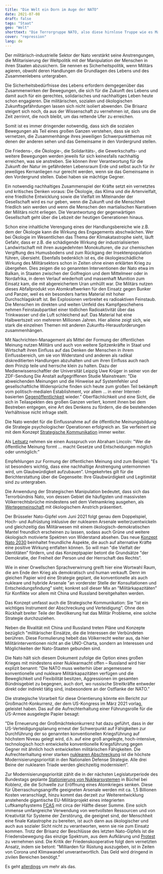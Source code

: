 ```yaml
---
title: "Die Welt ein Dorn im Auge der NATO"
date: 2021-07-08
draft: false
tags: "Staat"
geo: "Welt"
shorttext: "Die Terrorgruppe NATO, also diese hirnlose Truppe wie es Macron richtig sagte, muss Ihre Existenz natürlich mit Feindbildern untermauern!"
cover: "repression"
lang: de
---
```


Der militärisch-industrielle Sektor der Nato verstärkt seine Anstrengungen, die Militarisierung der Weltpolitik mit der Manipulation der Menschen in ihren Staaten abzusichern. Sie nennen es Sicherheitspolitik, wenn Militärs agieren, obwohl deren Handlungen die Grundlagen des Lebens und des Zusammenlebens untergraben.  

Die Sicherheitsbedürfnisse des Lebens erfordern demgegenüber das Zusammenwirken der Bewegungen, die sich für die Zukunft des Lebens und damit auch für ein gerechtes, solidarisches und nachhaltiges Leben heute schon engagieren. Die militärischen, sozialen und ökologischen Zukunftsgefährdungen lassen sich nicht isoliert abwenden. Die Brisanz steigert sich noch, da aus der Wissenschaft zu vernehmen ist, dass uns die Zeit zerrinnt, die noch bleibt, um das rettende Ufer zu erreichen.


Somit ist es immer dringender notwendig, dass sich die sozialen Bewegungen als Teil eines großen Ganzen verstehen, dass sie sich vernetzen, die Zusammenhänge ihres jeweiligen Schwerpunktthemas mit denen der anderen sehen und das Gemeinsame in den Vordergrund stellen.

Die Friedens-, die Ökologie-, die Solidaritäts-, die Gewerkschafts- und weitere Bewegungen werden jeweils für sich keinesfalls nachhaltig erreichen, was sie anstreben. Sie können ihrer Verantwortung für die Zukunft der Natur im gefährdeten Lebensraum Erde und selbst auch für ihr jeweiliges Kernanliegen nur gerecht werden, wenn sie das Gemeinsame in den Vordergrund stellen. Dabei haben sie mächtige Gegner.

Ein notwendig nachhaltiges Zusammenspiel der Kräfte setzt ein vernetztes und kritisches Denken voraus: Die Ökologie, das Klima und die Artenvielfalt, eine friedliche Entwicklung sowie die Vielfalt im Miteinander der Gesellschaft wird es nur geben, wenn die Zukunft und die Menschheit friedlich sein werden und wenn die Menschen den martialischen Narrativen der Militärs nicht erliegen. Die Verantwortung der gegenwärtigen Gesellschaft geht über die Lebzeit der heutigen Generationen hinaus.

Schon eine inhaltliche Verengung eines der Handlungsbereiche wie z.B. dem der Ökologie kann die Wirkung des Engagements abschwächen. Wer bei Ökologie im Wesentlichen das Thema der Klimakatastrophe sieht, läuft Gefahr, dass er z.B. die schädigende Wirkung der industrialisierten Landwirtschaft mit ihren ausgedehnten Monokulturen, die zur chemischen Vergiftung des Humusbodens und zum Rückgang der Insektenpopulation führen, übersieht. Ebenfalls bedenklich ist es, die ökologieschädliche Wirkung des Militärsektors schon in Zeiten ohne einen erklärten Krieg zu übergehen. Dies zeigen die so genannten Interventionen der Nato etwa im Balkan, in Staaten zwischen der Golfregion und dem Mittelmeer oder in Nordafrika, in deren Verlauf wiederholt und massenhaft Munition zum Einsatz kam, die mit abgereichertem Uran umhüllt war. Die Militärs nutzen dieses Abfallprodukt von Atomkraftwerken für den Einsatz gegen Bunker und Panzer, weil es ein besonders hartes Material mit hoher Durchschlagskraft ist. Bei Explosionen verbreitet es radioaktiven Feinstaub. Die Menschen im direkten und weiten Umfeld des Kampfgeschehens nehmen Feinstaubpartikel einer tödlichen Radioaktivität über das Trinkwasser und die Luft schleichend auf. Das Material hat eine Halbwertszeit von mehreren Millionen Jahren. Hier alleine zeigt sich, wie stark die einzelnen Themen mit anderen Zukunfts-Herausforderungen zusammenhängen.

Mit Nachrichten-Management als Mittel der Formung der öffentlichen Meinung nutzen Militärs und auch von weitere Spitzenkräfte in Staat und Wirtschaft ihren Einfluss auf das Denken der Menschen in ihrem Einflussbereich, um sie von Widerstand und anderen als radikal diskreditierten Handlungen abzuhalten und um ihren Einfluss auch nach dem Prinzip teile und herrsche klein zu halten. Dazu der Medienwissenschaftler der Universität Leipzig Uwe Krüger in seiner von der ZDF-Sendung Die Anstalt aufgegriffenen Studie Mainstream: "Die abweichenden Meinungen und die Hinweise auf Systemfehler und gesellschaftliche Widersprüche finden sich heute zum großen Teil bekämpft vom politisch-medialen Establishment, vor allem ... in einer Internet-basierten [Gegenöffentlichkeit](https://www.pressenza.com/de/2019/08/die-anstalt-oder-die-rettung-des-journalismus-vor-dem-mainstream/ "Die Anstalt oder die Rettung des Journalismus vor dem Mainstream") wieder.” Oberflächlichkeit und eine Sicht, die sich in Teilaspekten des großen Ganzen verliert, kommt ihnen bei dem Bestreben entgegen, eine Art des Denkens zu fördern, die die bestehenden Verhältnisse nicht infrage stellt.

Die Nato wendet für die Einflussnahme auf die öffentliche Meinungsbildung die Strategie psychologischer Operationen erfolgreich an. Sie verfeinert sie mit dem Konzept [Strategische Kommunikation](/static/downloads/winchester.pdf "STRATEGIC COMMUNICATION AND PUBLIC AFFAIRS") immer weiter.

Als [Leitsatz](/static/downloads/NATO-PSYOPS.pdf "ALLIED JOINT DOCTRINE FOR PSYCHOLOGICAL OPERATIONS") nehmen sie einen Ausspruch von Abraham Lincoln: "Wer die öffentliche Meinung formt ... macht Gesetze und Entscheidungen möglich oder unmöglich:”

Empfehlungen zur Formung der öffentlichen Meinung sind zum Beispiel: "Es ist besonders wichtig, dass eine nachhaltige Anstrengung unternommen wird, um Glaubwürdigkeit aufzubauen”. Umgekehrtes gilt für die Berichterstattung über die Gegenseite: Ihre Glaubwürdigkeit und Legitimität sind zu untergraben.

Die Anwendung der Strategischen Manipulation bedeutet, dass sich das Terrorbündnis Nato, von dessen Gebiet die häufigsten und massivsten Völkerrechtsbrüche mindestens seit dem Vietnamkrieg ausgehen, als [Wertegemeinschaft](http://sdg.iisd.org/news/nato-adopts-climate-change-actions-for-2030/?utm_medium=email&utm_campaign=SDG%20Update%20-%2024%20June%202021&utm_content=SDG%20Update%20-%2024%20June%202021+CID_388ce1e25d0f8e5524139708b46114aa&utm_source=cm&utm_term=Read "NATO Adopts Climate Change Actions for 2030") mit ökologischem Anstrich präsentiert.

Der Brüsseler Nato-Gipfel vom Juni 2021 folgt genau dem Doppelspiel, Hoch- und Aufrüstung inklusive der nuklearen Arsenale weiterzuentwickeln und gleichzeitig das Militärwesen mit einem ökologisch-demokratischen Mantel freundlich erscheinen zu lassen, sodass auch Grüne und weitere ökologisch motivierte Spektren von Widerstand absehen. Das neue [Konzept Nato 2030](/static/downloads/201202-reflexionsgruppe-ergebnisse-arbeitsuebersetzung-data.pdf "NATO 2030: Geeint in ein neues Zeitalter") beinhaltet freundliche Aspekte, die auch auf alternative Kräfte eine positive Wirkung entfalten können. So will man "die Vielfalt der Identitäten” fördern, und das Konzeptpapier betont die Grundsätze "der Demokratie, der Freiheit der Person und der Herrschaft des Rechts”.

Wie in einer Orwellschen Sprachverwirrung greift hier eine Wortwahl Raum, die am Ende den Krieg als demokratisch und human verkauft. Denn im gleichen Papier wird eine Strategie geplant, die konventionelle als auch nukleare und hybride Arsenale "an vorderster Stelle der Konsultationen und Entscheidungsfindung” sieht; konkret soll dieser Mix an "Militärkapazitäten” für Konflikte vor allem mit China und Russland bereitgehalten werden.

Das Konzept umfasst auch die Strategische Kommunikation: Sie "ist ein wichtiges Instrument der Abschreckung und Verteidigung”. Ohne den Rückhalt breiter Teile der Bevölkerung hat das Militär Probleme, eine solche Strategie durchzuziehen.

Neben die Rivalität mit China und Russland treten Pläne und Konzepte bezüglich "militärischer Einsätze, die die Interessen der Verbündeten berühren. Diese Formulierung hebelt das Völkerrecht weiter aus, da hier Militärinterventionen nicht an die UNO-Charta, sondern an Interessen und Möglichkeiten der Nato-Staaten gebunden sind.

Die Nato hält sich diesem Dokument zufolge die Option eines großen Krieges mit mindestens einer Nuklearmacht offen – Russland wird hier explizit benannt: "Die NATO muss weiterhin über angemessene konventionelle und nukleare Militärkapazitäten verfügen und die Beweglichkeit und Flexibilität besitzen, Aggressionen im gesamten Bündnisgebiet zu begegnen, auch dort, wo russische Streitkräfte entweder direkt oder indirekt tätig sind, insbesondere an der Ostflanke der NATO.”

Die strategische Vorarbeit für diese Orientierung könnte ein Bericht zur Großmacht-Konkurrenz, der dem US-Kongress im März 2021 vorlag, geleistet haben. Das auf die Aufrechterhaltung einer Führungsrolle für die US-Armee ausgelegte Papier besagt:  

"Die Erneuerung der Großmächtekonkurrenz hat dazu geführt, dass in der US-Verteidigungsplanung erneut der Schwerpunkt auf Fähigkeiten zur Durchführung der so genannten konventionellen Kriegsführung auf höchstem Niveau gelegt wird, d.h. auf eine groß angelegte, hoch-intensive, technologisch hoch entwickelte konventionelle Kriegsführung gegen Gegner mit ähnlich hoch entwickelten militärischen Fähigkeiten. Die Aufrechterhaltung einer starken [nuklearen Abschreckung](https://news.usni.org/2021/03/09/report-to-congress-on-great-power-competition-and-national-defense-5 "Report to Congress on Great Power Competition and National Defense") ist die höchste Modernisierungspriorität in den Nationalen Defense Strategie. Alle drei Beine der nuklearen Triade werden gleichzeitig modernisiert”.

Zur Modernisierungspriorität zählt die in der nächsten Legislaturperiode des Bundestags geplante [Stationierung von Nuklearsystemen](https://fas.org/blogs/security/2015/11/b61-12_cartwright/ "General Cartwright Confirms B61-12 Bomb") in Büchel bei Koblenz, die die Schwelle zur Eröffnung eines Atomkrieges senken. Diese für Überraschungsangriffe geeigneten Arsenale werden mit ca. 1,5 Billionen Kosten veranschlagt, hinzu kommt das derzeit zur Weiterentwicklung anstehende gigantische EU-Militärprojekt eines integrierten Luftkampfsystems [FCAS](http://www.imi-online.de/2021/05/06/fcas-kosten-lobby/ "FCAS: Kosten & Lobby") mit circa der Hälfte dieser Summe. Eine solch immense umfangreiche Verwendung von wertvollsten Ressourcen und von Kreativität für Systeme der Zerstörung, die geeignet sind, der Menschheit eine finale Katastrophe zu bereiten, ist auch dann aus ökologischer und auch aus sozialer Sicht nicht zu verantworten, wenn sie nie zum Einsatz kommen. Trotz der Brisanz der Beschlüsse des letzten Nato-Gipfels ist die Friedensbewegung das einzige Spektrum, aus dem Aufklärung und [Protest](https://www.friedenskooperative.de/aktuelles/entscheidung-fuer-multimilliarden-ruestungsprojekt-fcas "Entscheidung für Multimilliarden-Rüstungsprojekt FCAS verantwortungslos und brandgefährlich – Friedensbewegung bleibt aktiv") zu vernehmen sind. Die Kritik der Friedenskooperative folgt dem vernetzten Ansatz, indem sie betont: "Milliarden für Rüstung auszugeben, ist in Zeiten von Corona und Klimawandel unverantwortlich. Das Geld wird dringend in zivilen Bereichen benötigt.”

Es geht [allerdings](https://essenart.de/wp-content/uploads/2021/01/Appell.pdf "Es geht um alles!") um mehr als das.
